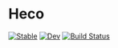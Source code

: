 # Heco

[![Stable](https://img.shields.io/badge/docs-stable-blue.svg)](https://h06e.github.io/Heco.jl/stable/)
[![Dev](https://img.shields.io/badge/docs-dev-blue.svg)](https://h06e.github.io/Heco.jl/dev/)
[![Build Status](https://github.com/h06e/Heco.jl/actions/workflows/CI.yml/badge.svg?branch=main)](https://github.com/h06e/Heco.jl/actions/workflows/CI.yml?query=branch%3Amain)
